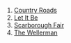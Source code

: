 1. [Country Roads](country-roads)
2. [Let It Be](let-it-be)
3. [Scarborough Fair](scarborough-fair)
4. [The Wellerman](the-wellerman)

